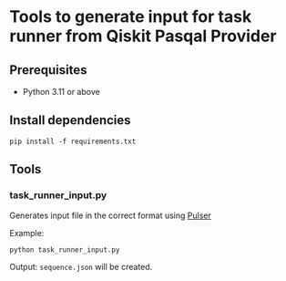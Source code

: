 # Tools to generate input for task runner from Qiskit Pasqal Provider

## Prerequisites
* Python 3.11 or above


## Install dependencies

```shell-session
pip install -f requirements.txt
```

## Tools

### task_runner_input.py

Generates input file in the correct format using [Pulser](https://github.com/qiskit-community/qiskit-pasqal-provider)


Example:
```bash
python task_runner_input.py
```

Output:
`sequence.json` will be created.
